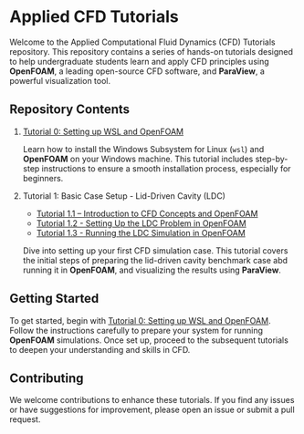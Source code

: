 # Applied CFD Tutorials
Welcome to the Applied Computational Fluid Dynamics (CFD) Tutorials repository. This repository contains a series of hands-on tutorials designed to help undergraduate students learn and apply CFD principles using **OpenFOAM**, a leading open-source CFD software, and **ParaView**, a powerful visualization tool.

## Repository Contents
1. [Tutorial 0: Setting up WSL and OpenFOAM](Tutorial_0/README.md)
   
   Learn how to install the Windows Subsystem for Linux (`wsl`) and **OpenFOAM** on your Windows machine. This tutorial includes step-by-step instructions to ensure a smooth installation process, especially for beginners.

2. Tutorial 1: Basic Case Setup - Lid-Driven Cavity (LDC) 
   - [Tutorial 1.1 – Introduction to CFD Concepts and OpenFOAM](Tutorial_1/README.md)
   - [Tutorial 1.2 - Setting Up the LDC Problem in OpenFOAM](Tutorial_1/Tutorial_1_2/README.md)
   - [Tutorial 1.3 - Running the LDC Simulation in OpenFOAM](Tutorial_1/Tutorial_1_3/README.md)
   
   Dive into setting up your first CFD simulation case. This tutorial covers the initial steps of preparing the lid-driven cavity benchmark case abd running it in **OpenFOAM**, and visualizing the results using **ParaView**.

## Getting Started
To get started, begin with [Tutorial 0: Setting up WSL and OpenFOAM](Tutorial_0/README.md). Follow the instructions carefully to prepare your system for running **OpenFOAM** simulations. Once set up, proceed to the subsequent tutorials to deepen your understanding and skills in CFD.

## Contributing
We welcome contributions to enhance these tutorials. If you find any issues or have suggestions for improvement, please open an issue or submit a pull request.

   

